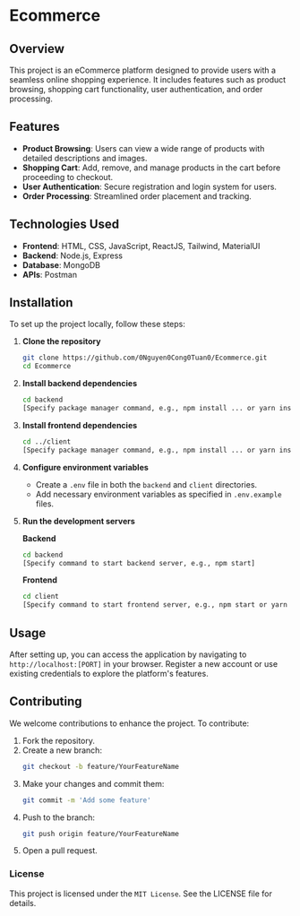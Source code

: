 # Ecommerce

## Overview

This project is an eCommerce platform designed to provide users with a seamless online shopping experience. It includes features such as product browsing, shopping cart functionality, user authentication, and order processing.

## Features

- **Product Browsing**: Users can view a wide range of products with detailed descriptions and images.
- **Shopping Cart**: Add, remove, and manage products in the cart before proceeding to checkout.
- **User Authentication**: Secure registration and login system for users.
- **Order Processing**: Streamlined order placement and tracking.

## Technologies Used

- **Frontend**: HTML, CSS, JavaScript, ReactJS, Tailwind, MaterialUI
- **Backend**:  Node.js, Express
- **Database**: MongoDB
- **APIs**: Postman

## Installation

To set up the project locally, follow these steps:

1. **Clone the repository**
   ```bash
   git clone https://github.com/0Nguyen0Cong0Tuan0/Ecommerce.git
   cd Ecommerce
   ```

2. **Install backend dependencies**
   ```bash
   cd backend
   [Specify package manager command, e.g., npm install ... or yarn install ...]
   ```

3. **Install frontend dependencies**
   ```bash
   cd ../client
   [Specify package manager command, e.g., npm install ... or yarn install ...]
   ```

4. **Configure environment variables**
      - Create a `.env` file in both the `backend` and `client` directories.
      - Add necessary environment variables as specified in `.env.example` files.

5. **Run the development servers**

   **Backend**
   ```bash
   cd backend
   [Specify command to start backend server, e.g., npm start]
   ```

   **Frontend**
   ```bash
   cd client
   [Specify command to start frontend server, e.g., npm start or yarn start]
   ```

## Usage
After setting up, you can access the application by navigating to `http://localhost:[PORT]` in your browser. Register a new account or use existing credentials to explore the platform's features.

## Contributing
We welcome contributions to enhance the project. To contribute:

1. Fork the repository.
2. Create a new branch:
   ```bash
   git checkout -b feature/YourFeatureName
   ```
3. Make your changes and commit them:
   ```bash
   git commit -m 'Add some feature'
   ```
4. Push to the branch:
   ```bash
   git push origin feature/YourFeatureName
   ```
5. Open a pull request.

### License
This project is licensed under the `MIT License`. See the LICENSE file for details.

